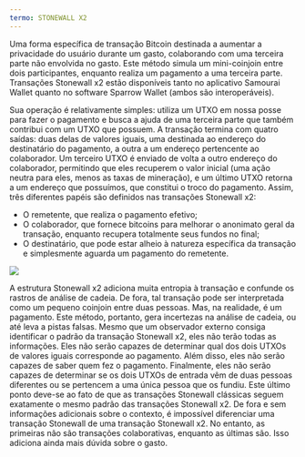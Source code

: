 ```yaml
---
termo: STONEWALL X2
---
```


Uma forma específica de transação Bitcoin destinada a aumentar a privacidade do usuário durante um gasto, colaborando com uma terceira parte não envolvida no gasto. Este método simula um mini-coinjoin entre dois participantes, enquanto realiza um pagamento a uma terceira parte. Transações Stonewall x2 estão disponíveis tanto no aplicativo Samourai Wallet quanto no software Sparrow Wallet (ambos são interoperáveis).

Sua operação é relativamente simples: utiliza um UTXO em nossa posse para fazer o pagamento e busca a ajuda de uma terceira parte que também contribui com um UTXO que possuem. A transação termina com quatro saídas: duas delas de valores iguais, uma destinada ao endereço do destinatário do pagamento, a outra a um endereço pertencente ao colaborador. Um terceiro UTXO é enviado de volta a outro endereço do colaborador, permitindo que eles recuperem o valor inicial (uma ação neutra para eles, menos as taxas de mineração), e um último UTXO retorna a um endereço que possuímos, que constitui o troco do pagamento. Assim, três diferentes papéis são definidos nas transações Stonewall x2:
* O remetente, que realiza o pagamento efetivo;
* O colaborador, que fornece bitcoins para melhorar o anonimato geral da transação, enquanto recupera totalmente seus fundos no final;
* O destinatário, que pode estar alheio à natureza específica da transação e simplesmente aguarda um pagamento do remetente.

![](../../dictionnaire/assets/3.png)

A estrutura Stonewall x2 adiciona muita entropia à transação e confunde os rastros de análise de cadeia. De fora, tal transação pode ser interpretada como um pequeno coinjoin entre duas pessoas. Mas, na realidade, é um pagamento. Este método, portanto, gera incertezas na análise de cadeia, ou até leva a pistas falsas. Mesmo que um observador externo consiga identificar o padrão da transação Stonewall x2, eles não terão todas as informações. Eles não serão capazes de determinar qual dos dois UTXOs de valores iguais corresponde ao pagamento. Além disso, eles não serão capazes de saber quem fez o pagamento. Finalmente, eles não serão capazes de determinar se os dois UTXOs de entrada vêm de duas pessoas diferentes ou se pertencem a uma única pessoa que os fundiu. Este último ponto deve-se ao fato de que as transações Stonewall clássicas seguem exatamente o mesmo padrão das transações Stonewall x2. De fora e sem informações adicionais sobre o contexto, é impossível diferenciar uma transação Stonewall de uma transação Stonewall x2. No entanto, as primeiras não são transações colaborativas, enquanto as últimas são. Isso adiciona ainda mais dúvida sobre o gasto.